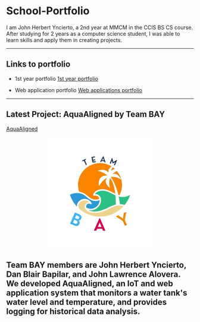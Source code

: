 # School-Portfolio

I am John Herbert Yncierto, a 2nd year at MMCM in the CCIS BS CS course. After studying for 2 years as a computer science student, I was
able to learn skills and apply them in creating projects.

---
## Links to portfolio

- 1st year portfolio
[1st year portfolio](https://johnyncierto.my.canva.site/)

- Web application portfolio
[Web applications portfolio](https://johnyncierto.github.io)


---
## Latest Project: AquaAligned by Team BAY
[AquaAligned](https://github.com/LegionRevenant/Aqua-Aligned.git)

<p align="center">
  <img src="assets/BAY.jpg" width="300" alt="BAY Logo"/>
</p>

**Team BAY** members are John Herbert Yncierto, Dan Blair Bapilar, and John Lawrence Alovera.
We developed AquaAligned, an IoT and web application system that monitors a water tank's 
water level and temperature, and provides logging for historical data analysis.
---

